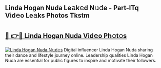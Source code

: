 ## Linda Hogan Nuda Le𝚊k𝚎d N𝚞𝚍e - Part-ITq Vid𝚎o Le𝚊ks Photos Tkstm

# <h2><a href="http://fbdj433.evod.top/?m=Linda+Hogan+Nuda">🔗 👉🔴 Linda Hogan Nuda Vid𝚎o Ph𝚘t𝚘s</a></h2>

[![Linda Hogan Nuda N𝚞d𝚎s](https://i.imgur.com/8V9OHl7.gif)](http://fbdj433.evod.top/?m=Linda+Hogan+Nuda)
Digital influencer Linda Hogan Nuda sharing their dance and lifestyle journey online. Leadership qualities Linda Hogan Nuda are essential for public figures to inspire and motivate their followers. 
